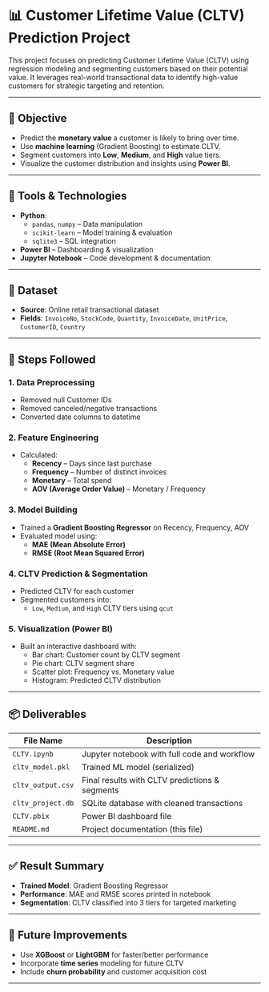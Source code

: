 # 📊 Customer Lifetime Value (CLTV) Prediction Project

This project focuses on predicting Customer Lifetime Value (CLTV) using regression modeling and segmenting customers based on their potential value. It leverages real-world transactional data to identify high-value customers for strategic targeting and retention.

---

## 🎯 Objective

- Predict the **monetary value** a customer is likely to bring over time.
- Use **machine learning** (Gradient Boosting) to estimate CLTV.
- Segment customers into **Low**, **Medium**, and **High** value tiers.
- Visualize the customer distribution and insights using **Power BI**.

---

## 🧰 Tools & Technologies

- **Python**:
  - `pandas`, `numpy` – Data manipulation
  - `scikit-learn` – Model training & evaluation
  - `sqlite3` – SQL integration
- **Power BI** – Dashboarding & visualization
- **Jupyter Notebook** – Code development & documentation

---

## 📁 Dataset

- **Source**: Online retail transactional dataset
- **Fields**: `InvoiceNo`, `StockCode`, `Quantity`, `InvoiceDate`, `UnitPrice`, `CustomerID`, `Country`

---

## 🔧 Steps Followed

### 1. Data Preprocessing
- Removed null Customer IDs
- Removed canceled/negative transactions
- Converted date columns to datetime

### 2. Feature Engineering
- Calculated:
  - **Recency** – Days since last purchase
  - **Frequency** – Number of distinct invoices
  - **Monetary** – Total spend
  - **AOV (Average Order Value)** – Monetary / Frequency

### 3. Model Building
- Trained a **Gradient Boosting Regressor** on Recency, Frequency, AOV
- Evaluated model using:
  - **MAE (Mean Absolute Error)**
  - **RMSE (Root Mean Squared Error)**

### 4. CLTV Prediction & Segmentation
- Predicted CLTV for each customer
- Segmented customers into:
  - `Low`, `Medium`, and `High` CLTV tiers using `qcut`

### 5. Visualization (Power BI)
- Built an interactive dashboard with:
  - Bar chart: Customer count by CLTV segment
  - Pie chart: CLTV segment share
  - Scatter plot: Frequency vs. Monetary value
  - Histogram: Predicted CLTV distribution

---

## 📦 Deliverables

| File Name              | Description                                     |
|------------------------|-------------------------------------------------|
| `CLTV.ipynb`           | Jupyter notebook with full code and workflow    |
| `cltv_model.pkl`       | Trained ML model (serialized)                   |
| `cltv_output.csv`      | Final results with CLTV predictions & segments  |
| `cltv_project.db`      | SQLite database with cleaned transactions       |
| `CLTV.pbix`            | Power BI dashboard file                         |
| `README.md`            | Project documentation (this file)               |

---

## ✅ Result Summary

- **Trained Model**: Gradient Boosting Regressor
- **Performance**: MAE and RMSE scores printed in notebook
- **Segmentation**: CLTV classified into 3 tiers for targeted marketing

---

## 🚀 Future Improvements
- Use **XGBoost** or **LightGBM** for faster/better performance
- Incorporate **time series** modeling for future CLTV
- Include **churn probability** and customer acquisition cost

---

